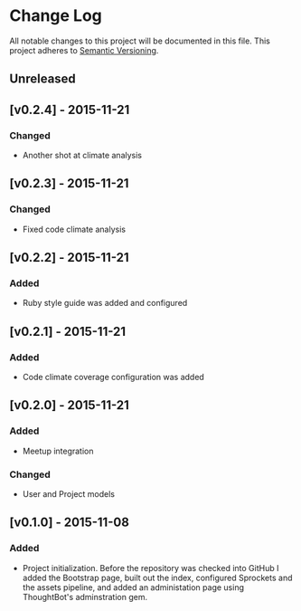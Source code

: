 # Change Log
All notable changes to this project will be documented in this file.
This project adheres to [Semantic Versioning](http://semver.org/).

## Unreleased

## [v0.2.4] - 2015-11-21
### Changed
- Another shot at climate analysis

## [v0.2.3] - 2015-11-21
### Changed
- Fixed code climate analysis

## [v0.2.2] - 2015-11-21
### Added
- Ruby style guide was added and configured

## [v0.2.1] - 2015-11-21
### Added
- Code climate coverage configuration was added

## [v0.2.0] - 2015-11-21
### Added
- Meetup integration

### Changed
- User and Project models

## [v0.1.0] - 2015-11-08

### Added
- Project initialization. Before the repository was checked into GitHub I added the Bootstrap page, built out the index, configured Sprockets and the assets pipeline, and added an administation page using ThoughtBot's adminstration gem.
